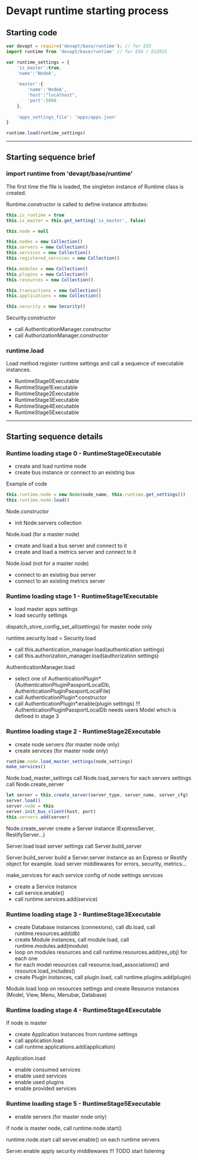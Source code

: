 # Devapt runtime starting process


## Starting code

```js
var devapt = require('devapt/base/runtime'); // for ES5
import runtime from 'devapt/base/runtime' // for ES6 / ES2015

var runtime_settings = {
	'is_master':true,
	'name':'NodeA',
	
	'master':{
		'name':'NodeA',
		'host':"localhost",
		'port':5000
	},
	
	'apps_settings_file': 'apps/apps.json'
}

runtime.load(runtime_settings)
```


---------------------
## Starting sequence brief

### import runtime from 'devapt/base/runtime'
The first time the file is loaded, the singleton instance of Runtime class is created.

Runtime.constructor is called to define instance attributes:
```js
this.is_runtime = true
this.is_master = this.get_setting('is_master', false)

this.node = null

this.nodes = new Collection()
this.servers = new Collection()
this.services = new Collection()
this.registered_services = new Collection()

this.modules = new Collection()
this.plugins = new Collection()
this.resources = new Collection()

this.transactions = new Collection()
this.applications = new Collection()

this.security = new Security()
```

Security.constructor
* call AuthenticationManager.constructor
* call AuthorizationManager.constructor


### runtime.load
Load method register runtime settings and call a sequence of executable instances.
* RuntimeStage0Executable
* RuntimeStage1Executable
* RuntimeStage2Executable
* RuntimeStage3Executable
* RuntimeStage4Executable
* RuntimeStage5Executable



---------------------
## Starting sequence details

### Runtime loading stage 0 - RuntimeStage0Executable
* create and load runtime node
* create bus instance or connect to an existing bus

Example of code
```js
this.runtime.node = new Node(node_name, this.runtime.get_settings())
this.runtime.node.load()
```


Node.constructor
* init Node.servers collection


Node.load (for a master node)
* create and load a bus server and connect to it
* create and load a metrics server and connect to it


Node.load (not for a master node)
* connect to an existing bus server
* connect to an existing metrics server



### Runtime loading stage 1 - RuntimeStage1Executable
* load master apps settings
* load security settings

dispatch_store_config_set_all(settings) for master node only

runtime.security.load = Security.load
* call this.authentication_manager.load(authentication settings)
* call this.authorization_manager.load(authorization settings)

AuthenticationManager.load
* select one of AuthenticationPlugin* (AuthenticationPluginPassportLocalDb, AuthenticationPluginPassportLocalFile)
* call AuthenticationPlugin*.constructor
* call AuthenticationPlugin*.enable(plugin settings)
!!! AuthenticationPluginPassportLocalDb needs users Model which is defined in stage 3


### Runtime loading stage 2 - RuntimeStage2Executable
* create node servers (for master node only)
* create services (for master node only)

```js
runtime.node.load_master_settings(node_settings)
make_services()
```


Node.load_master_settings
call Node.load_servers
for each servers settings call Node.create_server
```js
let server = this.create_server(server_type, server_name, server_cfg)
server.load()
server.node = this
server.init_bus_client(host, port)
this.servers.add(server)
```

Node.create_server
create a Server instance (ExpressServer, RestifyServer...)

Server.load
load server settings
call Server.build_server

Server.build_server
build a Server.server instance as an Express or Restify object for example.
load server middlewares for errors, security, metrics...

make_services
for each service config of node settings services
* create a Service instance
* call service.enable()
* call runtime.services.add(service)



### Runtime loading stage 3 - RuntimeStage3Executable
* create Database instances (connexions), call db.load, call runtime.resources.add(db)
* create Module instances, call module.load, call runtime.modules.add(module)
* loop on modules resources and call runtime.resources.add(res_obj) for each one
* for each model resources call resource.load_associations() and resource.load_includes()
* create Plugin instances, call plugin.load, call runtime.plugins.add(plugin)

Module.load
loop on resources settings and create Resource instances (Model, View, Menu, Menubar, Database)



### Runtime loading stage 4 - RuntimeStage4Executable
If node is master
* create Application instances from runtime settings
* call application.load
* call runtime.applications.add(application)

Application.load
* enable consumed services
* enable used services
* enable used plugins
* enable provided services




### Runtime loading stage 5 - RuntimeStage5Executable
* enable servers (for master node only)

if node is master node, call runtime.node.start()

runtime.node.start
call server.enable() on each runtime servers


Server.enable
apply security middlewares !!! TODO
start listening
